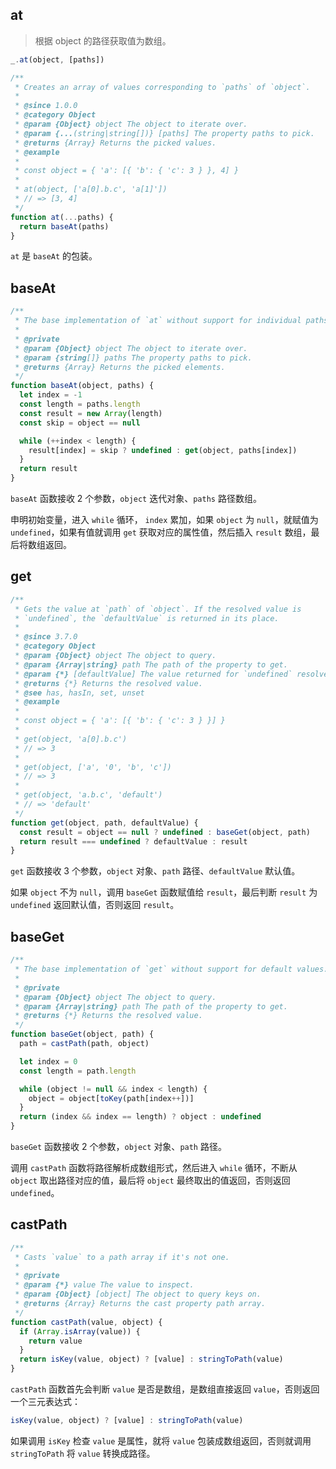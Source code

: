 ## at

> 根据 object 的路径获取值为数组。

```js
_.at(object, [paths])
```

```js
/**
 * Creates an array of values corresponding to `paths` of `object`.
 *
 * @since 1.0.0
 * @category Object
 * @param {Object} object The object to iterate over.
 * @param {...(string|string[])} [paths] The property paths to pick.
 * @returns {Array} Returns the picked values.
 * @example
 *
 * const object = { 'a': [{ 'b': { 'c': 3 } }, 4] }
 *
 * at(object, ['a[0].b.c', 'a[1]'])
 * // => [3, 4]
 */
function at(...paths) {
  return baseAt(paths)
}
```

`at` 是 `baseAt` 的包装。

## baseAt

```js
/**
 * The base implementation of `at` without support for individual paths.
 *
 * @private
 * @param {Object} object The object to iterate over.
 * @param {string[]} paths The property paths to pick.
 * @returns {Array} Returns the picked elements.
 */
function baseAt(object, paths) {
  let index = -1
  const length = paths.length
  const result = new Array(length)
  const skip = object == null

  while (++index < length) {
    result[index] = skip ? undefined : get(object, paths[index])
  }
  return result
}
```

`baseAt` 函数接收 2 个参数，`object` 迭代对象、`paths` 路径数组。

申明初始变量，进入 `while` 循环， `index` 累加，如果 `object` 为 `null`，就赋值为 `undefined`，如果有值就调用 `get` 获取对应的属性值，然后插入 `result` 数组，最后将数组返回。

## get

```js
/**
 * Gets the value at `path` of `object`. If the resolved value is
 * `undefined`, the `defaultValue` is returned in its place.
 *
 * @since 3.7.0
 * @category Object
 * @param {Object} object The object to query.
 * @param {Array|string} path The path of the property to get.
 * @param {*} [defaultValue] The value returned for `undefined` resolved values.
 * @returns {*} Returns the resolved value.
 * @see has, hasIn, set, unset
 * @example
 *
 * const object = { 'a': [{ 'b': { 'c': 3 } }] }
 *
 * get(object, 'a[0].b.c')
 * // => 3
 *
 * get(object, ['a', '0', 'b', 'c'])
 * // => 3
 *
 * get(object, 'a.b.c', 'default')
 * // => 'default'
 */
function get(object, path, defaultValue) {
  const result = object == null ? undefined : baseGet(object, path)
  return result === undefined ? defaultValue : result
}
```

`get` 函数接收 3 个参数，`object` 对象、`path` 路径、`defaultValue` 默认值。

如果 `object` 不为 `null`，调用 `baseGet` 函数赋值给 `result`，最后判断 `result` 为 `undefined` 返回默认值，否则返回 `result`。



## baseGet

```js
/**
 * The base implementation of `get` without support for default values.
 *
 * @private
 * @param {Object} object The object to query.
 * @param {Array|string} path The path of the property to get.
 * @returns {*} Returns the resolved value.
 */
function baseGet(object, path) {
  path = castPath(path, object)

  let index = 0
  const length = path.length

  while (object != null && index < length) {
    object = object[toKey(path[index++])]
  }
  return (index && index == length) ? object : undefined
}
```

`baseGet` 函数接收 2 个参数，`object` 对象、`path` 路径。

调用 `castPath` 函数将路径解析成数组形式，然后进入 `while` 循环，不断从 `object` 取出路径对应的值，最后将 `object` 最终取出的值返回，否则返回 `undefined`。


## castPath

```js
/**
 * Casts `value` to a path array if it's not one.
 *
 * @private
 * @param {*} value The value to inspect.
 * @param {Object} [object] The object to query keys on.
 * @returns {Array} Returns the cast property path array.
 */
function castPath(value, object) {
  if (Array.isArray(value)) {
    return value
  }
  return isKey(value, object) ? [value] : stringToPath(value)
}
```

`castPath` 函数首先会判断 `value` 是否是数组，是数组直接返回 `value`，否则返回一个三元表达式：

```js
isKey(value, object) ? [value] : stringToPath(value)
```

如果调用 `isKey` 检查 `value` 是属性，就将 `value` 包装成数组返回，否则就调用 `stringToPath` 将 `value` 转换成路径。
